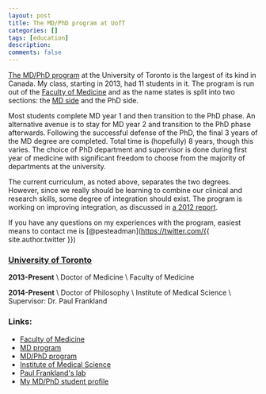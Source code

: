 ```yaml
---
layout: post
title: The MD/PhD program at UofT
categories: []
tags: [education]
description: 
comments: false
---
```


[The MD/PhD program](http://mdphd.utoronto.ca/) at the University of Toronto is the largest of its kind in Canada. My class, starting in 2013, had 11 students in it. The program is run out of the [Faculty of Medicine](http://www.medicine.utoronto.ca/) and as the name states is split into two sections: the [MD side](http://www.md.utoronto.ca/) and the PhD side. 

Most students complete MD year 1 and then transition to the PhD phase. An alternative avenue is to stay for MD year 2 and transition to the PhD phase afterwards. Following the successful defense of the PhD, the final 3 years of the MD degree are completed. Total time is (hopefully) 8 years, though this varies. The choice of PhD department and supervisor is done during first year of medicine with significant freedom to choose from the majority of departments at the university. 

The current curriculum, as noted above, separates the two degrees. However, since we really should be learning to combine our clinical and research skills, some degree of integration should exist. The program is working on improving integration, as discussed in [a 2012 report](http://mdphd.utoronto.ca/wp-content/uploads/2012/06/ReportforWeb.pdf).

If you have any questions on my experiences with the program, easiest means to contact me is [@pesteadman](https://twitter.com/{{ site.author.twitter }})

### [University of Toronto](http://www.utoronto.ca)

__2013-Present__ \\
Doctor of Medicine \\
Faculty of Medicine

__2014-Present__ \\
Doctor of Philosophy \\
Institute of Medical Science \\
Supervisor: Dr. Paul Frankland

### Links:

* [Faculty of Medicine](http://www.medicine.utoronto.ca/)
* [MD program](http://www.md.utoronto.ca/)
* [MD/PhD program](http://mdphd.utoronto.ca/)
* [Institute of Medical Science](http://www.ims.utoronto.ca/)
* [Paul Frankland's lab](http://www.franklandlab.com)
* [My MD/PhD student profile](http://mdphd.utoronto.ca/people/steadman-patrick)

